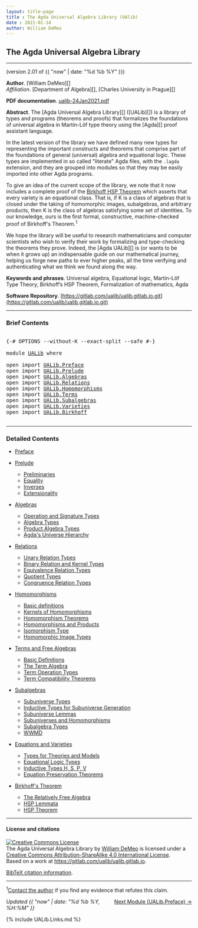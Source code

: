 ```yaml
---
layout: title-page
title : The Agda Universal Algebra Library (UAlib)
date : 2021-01-14
author: William DeMeo
---
```


<!--

FILE      : UALib.lagda
AUTHOR    : William DeMeo  <williamdemeo@gmail.com>
DATED     : 14 Jan 2021
UPDATED   : 15 Jan 2021
COPYRIGHT : (c) 2021 William DeMeo

[The Agda Universal Algebra Library](UALib.html)

LICENSE:

The software in this file is subject to the GNU General Public License v3.0.

See the LICENSE file at https://gitlab.com/ualib/ualib.gitlab.io/-/blob/master/LICENSE

The text other than software is copyright of the author. It can be
used for scholarly purposes subject to the usual academic conventions
of citation.

* The *.lagda files are not meant to be read by people, but rather to be
  type-checked by the Agda proof assistant and to automatically generate html files
  (which are meant to be read by people).

* This is done with the generatehtml file to generate markdown and html files from the
  literate Agda (.lagda) files, and then using jekyll to convert markdown into html.

-->

## <a id="ualib">The Agda Universal Algebra Library</a>

---------------------------------------------------------------------------------

(version 2.01 of {{ "now" | date: "%d %b %Y" }})

**Author**. [William DeMeo][]  
*Affiliation*. [Department of Algebra][], [Charles University in Prague][]

**PDF documentation**. [ualib-24Jan2021.pdf](ualib-24Jan2021.pdf)

**Abstract**. The [Agda Universal Algebra Library][] ([UALib][]) is a library of types and programs (theorems and proofs) that formalizes the foundations of universal algebra in Martin-Löf type theory using the [Agda][] proof assistant language.

In the latest version of the library we have defined many new types for representing the important constructs and theorems that comprise part of the foundations of general (universal) algebra and equational logic. These types are implemented in so called "literate" Agda files, with the `.lagda` extension, and they are grouped into modules so that they may be easily imported into other Agda programs.

To give an idea of the current scope of the library, we note that it now includes a complete proof of the [Birkhoff HSP Theorem](UALib.Birkhoff.Theorem.html) which asserts that every variety is an equational class.  That is, if K is a class of algebras that is closed under the taking of homomorphic images, subalgebras, and arbitrary products, then K is the class of algebras satisfying some set of identities. To our knowledge, ours is the first formal, constructive, machine-checked proof of Birkhoff's Theorem.<span class="footnote"><sup>1</sup></span>

We hope the library will be useful to research mathematicians and computer scientists who wish to verify their work by formalizing and type-checking the theorems they prove. Indeed, the [Agda UALib][] is (or wants to be when it grows up) an indispensable guide on our mathematical journey, helping us forge new paths to ever higher peaks, all the time verifying and authenticating what we think we found along the way.

**Keywords and phrases**. Universal algebra, Equational logic, Martin-Löf Type Theory, Birkhoff’s HSP Theorem, Formalization of mathematics, Agda

**Software Repository**. [https://gitlab.com/ualib/ualib.gitlab.io.git](https://gitlab.com/ualib/ualib.gitlab.io.git)


--------------------------------

### <a id="brief-contents"></a> Brief Contents

<pre class="Agda">

<a id="3399" class="Symbol">{-#</a> <a id="3403" class="Keyword">OPTIONS</a> <a id="3411" class="Pragma">--without-K</a> <a id="3423" class="Pragma">--exact-split</a> <a id="3437" class="Pragma">--safe</a> <a id="3444" class="Symbol">#-}</a>

<a id="3449" class="Keyword">module</a> <a id="3456" href="UALib.html" class="Module">UALib</a> <a id="3462" class="Keyword">where</a>

<a id="3469" class="Keyword">open</a> <a id="3474" class="Keyword">import</a> <a id="3481" href="UALib.Preface.html" class="Module">UALib.Preface</a>
<a id="3495" class="Keyword">open</a> <a id="3500" class="Keyword">import</a> <a id="3507" href="UALib.Prelude.html" class="Module">UALib.Prelude</a>
<a id="3521" class="Keyword">open</a> <a id="3526" class="Keyword">import</a> <a id="3533" href="UALib.Algebras.html" class="Module">UALib.Algebras</a>
<a id="3548" class="Keyword">open</a> <a id="3553" class="Keyword">import</a> <a id="3560" href="UALib.Relations.html" class="Module">UALib.Relations</a>
<a id="3576" class="Keyword">open</a> <a id="3581" class="Keyword">import</a> <a id="3588" href="UALib.Homomorphisms.html" class="Module">UALib.Homomorphisms</a>
<a id="3608" class="Keyword">open</a> <a id="3613" class="Keyword">import</a> <a id="3620" href="UALib.Terms.html" class="Module">UALib.Terms</a>
<a id="3632" class="Keyword">open</a> <a id="3637" class="Keyword">import</a> <a id="3644" href="UALib.Subalgebras.html" class="Module">UALib.Subalgebras</a>
<a id="3662" class="Keyword">open</a> <a id="3667" class="Keyword">import</a> <a id="3674" href="UALib.Varieties.html" class="Module">UALib.Varieties</a>
<a id="3690" class="Keyword">open</a> <a id="3695" class="Keyword">import</a> <a id="3702" href="UALib.Birkhoff.html" class="Module">UALib.Birkhoff</a>

</pre>

-------------------------------------------

### <a id="detailed-contents"></a> Detailed Contents

- [Preface](UALib.Preface.html)

- [Prelude](UALib.Prelude.html)
  - [Preliminaries](UALib.Prelude.Preliminaries.html)
  - [Equality](UALib.Prelude.Equality.html)
  - [Inverses](UALib.Prelude.Inverses.html)
  - [Extensionality](UALib.Prelude.Extensionality.html)

- [Algebras](UALib.Algebras.html)
  - [Operation and Signature Types](UALib.Algebras.Signatures.html)
  - [Algebra Types](UALib.Algebras.Algebras.html)
  - [Product Algebra Types](UALib.Algebras.Products.html)
  - [Agda's Universe Hierarchy](UALib.Algebras.Lifts.html)

- [Relations](UALib.Relations.html)
  - [Unary Relation Types](UALib.Relations.Unary.html)
  - [Binary Relation and Kernel Types](UALib.Relations.Binary.html)
  - [Equivalence Relation Types](UALib.Relations.Equivalences.html)
  - [Quotient Types](UALib.Relations.Quotients.html)
  - [Congruence Relation Types](UALib.Relations.Congruences.html)

- [Homomorphisms](UALib.Homomorphisms.html)
  - [Basic definitions](UALib.Homomorphisms.Basic.html)
  - [Kernels of Homomorphisms](UALib.Homomorphisms.Kernels.html)
  - [Homomorphism Theorems](UALib.Homomorphisms.Noether.html)
  - [Homomorphisms and Products](UALib.Homomorphisms.Products.html)
  - [Isomorphism Type](UALib.Homomorphisms.Isomorphisms.html)
  - [Homomorphic Image Types](UALib.Homomorphisms.HomomorphicImages.html)

- [Terms and Free Algebras](UALib.Terms.html)
  - [Basic Definitions](UALib.Terms.Basic.html)
  - [The Term Algebra](UALib.Terms.Free.html)
  - [Term Operation Types](UALib.Terms.Operations.html)
  - [Term Compatibility Theorems](UALib.Terms.Compatibility.html)

- [Subalgebras](UALib.Subalgebras.html)
  - [Subuniverse Types](UALib.Subalgebras.Subuniverses.html)
  - [Inductive Types for Subuniverse Generation](UALib.Subalgebras.Generation.html)
  - [Subuniverse Lemmas](UALib.Subalgebras.Properties.html)
  - [Subuniverses and Homomorphisms](UALib.Subalgebras.Homomorphisms.html)
  - [Subalgebra Types](UALib.Subalgebras.Subalgebras)
  - [WWMD](UALib.Subalgebras.WWMD.html)

- [Equations and Varieties](UALib.Varieties.html)
  - [Types for Theories and Models](UALib.Varieties.ModelTheory.html)
  - [Equational Logic Types](UALib.Varieties.EquationalLogic.html)
  - [Inductive Types H, S, P, V](UALib.Varieties.Varieties.html)
  - [Equation Preservation Theorems](UALib.Varieties.Preservation.html)

- [Birkhoff's Theorem](UALib.Birkhoff.html)
  - [The Relatively Free Algebra](UALib.Birkhoff.FreeAlgebra.html)
  - [HSP Lemmata](UALib.Birkhoff.Lemmata.html)
  - [HSP Theorem](UALib.Birkhoff.Theorem.html)

---------------------------------------

#### License and citations

<a rel="license" href="http://creativecommons.org/licenses/by-sa/4.0/"><img alt="Creative Commons License" style="border-width:0" src="https://i.creativecommons.org/l/by-sa/4.0/88x31.png" /></a><br /><span xmlns:dct="http://purl.org/dc/terms/" property="dct:title">The Agda Universal Algebra Library</span> by <a xmlns:cc="http://creativecommons.org/ns#" href="https://williamdemeo.gitlab.io/" property="cc:attributionName" rel="cc:attributionURL">William DeMeo</a> is licensed under a <a rel="license" href="http://creativecommons.org/licenses/by-sa/4.0/">Creative Commons Attribution-ShareAlike 4.0 International License</a>.<br />Based on a work at <a xmlns:dct="http://purl.org/dc/terms/" href="https://gitlab.com/ualib/ualib.gitlab.io" rel="dct:source">https://gitlab.com/ualib/ualib.gitlab.io</a>.

[BibTeX citation information](https://ualib.gitlab.io/UALib.Preface.html#how-to-cite-the-agda-ualib).

---------------------------------

<span class="footnote"><sup>1</sup>[Contact the author](mailto:williamdemeo@gmail.com) if you find any evidence that refutes this claim.</span>

<p></p>

<span style="float:right;">[Next Module (UALib.Preface) →](UALib.Preface.html)</span>


<div class="container">
<p>
<i>Updated {{ "now" | date: "%d %b %Y, %H:%M" }}</i>
</p>
</div>


{% include UALib.Links.md %}

